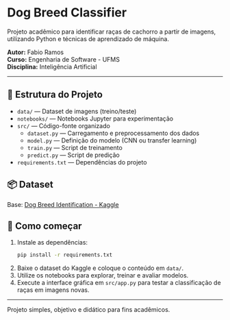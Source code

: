 # Dog Breed Classifier

Projeto acadêmico para identificar raças de cachorro a partir de imagens, utilizando Python e técnicas de aprendizado de máquina.

**Autor:** Fabio Ramos  
**Curso:** Engenharia de Software - UFMS  
**Disciplina:** Inteligência Artificial

---

## 📁 Estrutura do Projeto

- `data/` — Dataset de imagens (treino/teste)
- `notebooks/` — Notebooks Jupyter para experimentação
- `src/` — Código-fonte organizado
	- `dataset.py` — Carregamento e preprocessamento dos dados
	- `model.py` — Definição do modelo (CNN ou transfer learning)
	- `train.py` — Script de treinamento
	- `predict.py` — Script de predição
- `requirements.txt` — Dependências do projeto

## 📦 Dataset
Base: [Dog Breed Identification - Kaggle](https://www.kaggle.com/competitions/dog-breed-identification/overview)

## 🚀 Como começar
1. Instale as dependências:
	 ```bash
	 pip install -r requirements.txt
	 ```
2. Baixe o dataset do Kaggle e coloque o conteúdo em `data/`.
3. Utilize os notebooks para explorar, treinar e avaliar modelos.
4. Execute a interface gráfica em `src/app.py` para testar a classificação de raças em imagens novas.

---

Projeto simples, objetivo e didático para fins acadêmicos.
